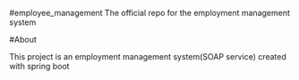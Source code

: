 #employee_management
The official repo for the employment management system

#About

This project is an employment management system(SOAP service) created with spring boot
